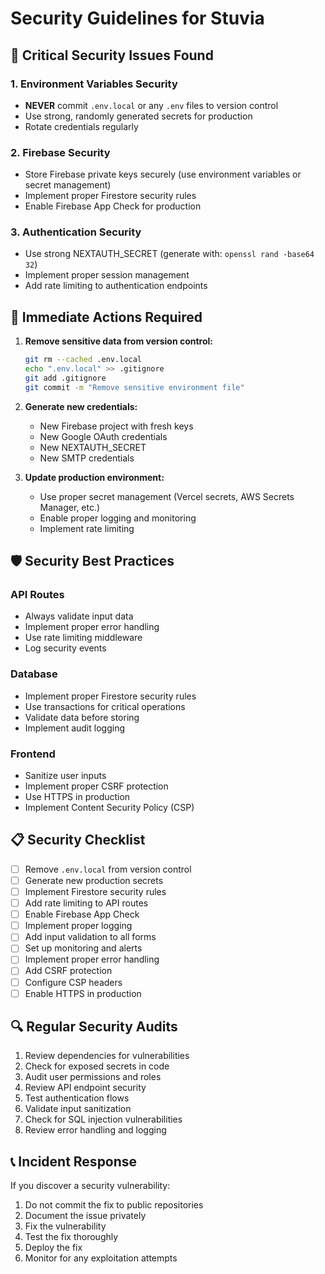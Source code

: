 # Security Guidelines for Stuvia

## 🚨 Critical Security Issues Found

### 1. Environment Variables Security
- **NEVER** commit `.env.local` or any `.env` files to version control
- Use strong, randomly generated secrets for production
- Rotate credentials regularly

### 2. Firebase Security
- Store Firebase private keys securely (use environment variables or secret management)
- Implement proper Firestore security rules
- Enable Firebase App Check for production

### 3. Authentication Security
- Use strong NEXTAUTH_SECRET (generate with: `openssl rand -base64 32`)
- Implement proper session management
- Add rate limiting to authentication endpoints

## 🔧 Immediate Actions Required

1. **Remove sensitive data from version control:**
   ```bash
   git rm --cached .env.local
   echo ".env.local" >> .gitignore
   git add .gitignore
   git commit -m "Remove sensitive environment file"
   ```

2. **Generate new credentials:**
   - New Firebase project with fresh keys
   - New Google OAuth credentials
   - New NEXTAUTH_SECRET
   - New SMTP credentials

3. **Update production environment:**
   - Use proper secret management (Vercel secrets, AWS Secrets Manager, etc.)
   - Enable proper logging and monitoring
   - Implement rate limiting

## 🛡️ Security Best Practices

### API Routes
- Always validate input data
- Implement proper error handling
- Use rate limiting middleware
- Log security events

### Database
- Implement proper Firestore security rules
- Use transactions for critical operations
- Validate data before storing
- Implement audit logging

### Frontend
- Sanitize user inputs
- Implement proper CSRF protection
- Use HTTPS in production
- Implement Content Security Policy (CSP)

## 📋 Security Checklist

- [ ] Remove `.env.local` from version control
- [ ] Generate new production secrets
- [ ] Implement Firestore security rules
- [ ] Add rate limiting to API routes
- [ ] Enable Firebase App Check
- [ ] Implement proper logging
- [ ] Add input validation to all forms
- [ ] Set up monitoring and alerts
- [ ] Implement proper error handling
- [ ] Add CSRF protection
- [ ] Configure CSP headers
- [ ] Enable HTTPS in production

## 🔍 Regular Security Audits

1. Review dependencies for vulnerabilities
2. Check for exposed secrets in code
3. Audit user permissions and roles
4. Review API endpoint security
5. Test authentication flows
6. Validate input sanitization
7. Check for SQL injection vulnerabilities
8. Review error handling and logging

## 📞 Incident Response

If you discover a security vulnerability:
1. Do not commit the fix to public repositories
2. Document the issue privately
3. Fix the vulnerability
4. Test the fix thoroughly
5. Deploy the fix
6. Monitor for any exploitation attempts
